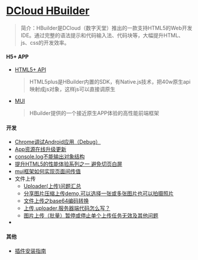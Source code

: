 # [DCloud HBuilder](http://dcloud.io/)

> 简介：HBuilder是DCloud（数字天堂）推出的一款支持HTML5的Web开发IDE。通过完整的语法提示和代码输入法、代码块等，大幅提升HTML、js、css的开发效率。

#### H5+ APP
* [HTML5+ API](http://www.dcloud.io/docs/api/index.shtml)
	> HTML5plus是HBuilder内置的SDK，有Native.js技术，把40w原生api映射成js对象，这样js可以直接调原生
* [MUI](http://dcloudio.github.io/mui/getting-started/)
	> HBuilder提供的一个接近原生APP体验的高性能前端框架
	
#### 开发
* [Chrome调试Android应用（Debug）](http://ask.dcloud.net.cn/article/69#chromedebug)
* [App资源在线升级更新](http://ask.dcloud.net.cn/article/182)
* [console.log不能输出对象结构 ](http://ask.dcloud.net.cn/question/3730)
* [提升HTML5的性能体验系列之一 避免切页白屏](http://ask.dcloud.net.cn/article/25)
* [mui框架如何实现页面间传值](http://ask.dcloud.net.cn/article/63)
* 文件上传
	* [Uploader(上传)问题汇总](http://ask.dcloud.net.cn/article/115)
	- [分享图片压缩上传demo,可以选择一张或多张图片也可以拍摄照片](http://ask.dcloud.net.cn/article/200)
	- [文件上传之base64编码转换](http://ask.dcloud.net.cn/question/4065)
	- [上传,uploader,服务器端代码怎么写？](http://ask.dcloud.net.cn/question/722)
	- [图片上传（批量）暂停或停止单个上传任务无效及其他问题](http://ask.dcloud.net.cn/question/5528)
* 






#### 其他

* [插件安装指南](http://ask.dcloud.net.cn/article/162)

